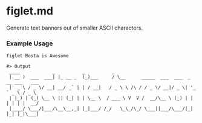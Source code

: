 # figlet.md

Generate text banners out of smaller ASCII characters.

### Example Usage

```
figlet Bosta is Awesome

#> Output
 ____            _          _          _                                         
 | __ )  ___  ___| |_ __ _  (_)___     / \__      _____  ___  ___  _ __ ___   ___ 
 |  _ \ / _ \/ __| __/ _` | | / __|   / _ \ \ /\ / / _ \/ __|/ _ \| '_ ` _ \ / _ \
 | |_) | (_) \__ \ || (_| | | \__ \  / ___ \ V  V /  __/\__ \ (_) | | | | | |  __/
 |____/ \___/|___/\__\__,_| |_|___/ /_/   \_\_/\_/ \___||___/\___/|_| |_| |_|\___|
                                                                                  
```